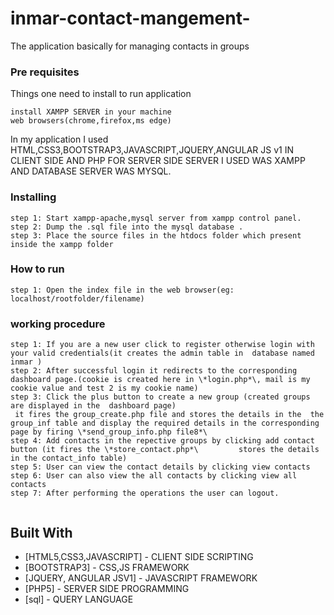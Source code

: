 # inmar-contact-mangement-
The application basically  for managing contacts in groups  

### Pre requisites

Things one need to install to run application 

```
install XAMPP SERVER in your machine
web browsers(chrome,firefox,ms edge) 

```
In my application I used HTML,CSS3,BOOTSTRAP3,JAVASCRIPT,JQUERY,ANGULAR JS v1 IN CLIENT SIDE AND PHP FOR SERVER SIDE SERVER I USED WAS XAMPP AND DATABASE SERVER WAS MYSQL.

### Installing
 ````
step 1: Start xampp-apache,mysql server from xampp control panel.
step 2: Dump the .sql file into the mysql database .
step 3: Place the source files in the htdocs folder which present inside the xampp folder 
`````
### How to run 
````
step 1: Open the index file in the web browser(eg: localhost/rootfolder/filename)
````
### working procedure
````
step 1: If you are a new user click to register otherwise login with your valid credentials(it creates the admin table in  database named inmar )
step 2: After successful login it redirects to the corresponding dashboard page.(cookie is created here in \*login.php*\, mail is my cookie value and test 2 is my cookie name)
step 3: Click the plus button to create a new group (created groups are displayed in the  dashboard page)
 it fires the group_create.php file and stores the details in the  the group_inf table and display the required details in the corresponding page by firing \*send_group_info.php file8*\   
step 4: Add contacts in the repective groups by clicking add contact button (it fires the \*store_contact.php*\         stores the details in the contact_info table)
step 5: User can view the contact details by clicking view contacts 
step 6: User can also view the all contacts by clicking view all contacts
step 7: After performing the operations the user can logout.
 
````
## Built With
* [HTML5,CSS3,JAVASCRIPT]  - CLIENT SIDE SCRIPTING 
* [BOOTSTRAP3]             - CSS,JS FRAMEWORK
* [JQUERY, ANGULAR JSV1]   - JAVASCRIPT FRAMEWORK
* [PHP5]                   - SERVER SIDE PROGRAMMING
* [sql]                    - QUERY LANGUAGE


